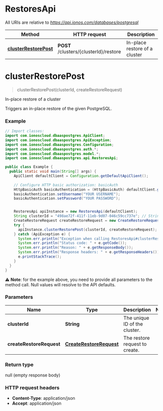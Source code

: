 # RestoresApi

All URIs are relative to *https://api.ionos.com/databases/postgresql*

| Method | HTTP request | Description |
| ------------- | ------------- | ------------- |
| [**clusterRestorePost**](RestoresApi.md#clusterrestorepost) | **POST** /clusters/{clusterId}/restore | In-place restore of a cluster |


<a name="clusterRestorePost"></a>
# **clusterRestorePost**
> clusterRestorePost(clusterId, createRestoreRequest)

In-place restore of a cluster

Triggers an in-place restore of the given PostgreSQL.

### Example
```java
// Import classes:
import com.ionoscloud.dbaaspostgres.ApiClient;
import com.ionoscloud.dbaaspostgres.ApiException;
import com.ionoscloud.dbaaspostgres.Configuration;
import com.ionoscloud.dbaaspostgres.auth.*;
import com.ionoscloud.dbaaspostgres.model.*;
import com.ionoscloud.dbaaspostgres.api.RestoresApi;

public class Example {
  public static void main(String[] args) {
    ApiClient defaultClient = Configuration.getDefaultApiClient();
    
    // Configure HTTP basic authorization: basicAuth
    HttpBasicAuth basicAuthentication = (HttpBasicAuth) defaultClient.getAuthentication("basicAuth");
    basicAuthentication.setUsername("YOUR USERNAME");
    basicAuthentication.setPassword("YOUR PASSWORD");


    RestoresApi apiInstance = new RestoresApi(defaultClient);
    String clusterId = "498ae72f-411f-11eb-9d07-046c59cc737e"; // String | The unique ID of the cluster.
    CreateRestoreRequest createRestoreRequest = new CreateRestoreRequest(); // CreateRestoreRequest | The restore request to create.
    try {
      apiInstance.clusterRestorePost(clusterId, createRestoreRequest);
    } catch (ApiException e) {
      System.err.println("Exception when calling RestoresApi#clusterRestorePost");
      System.err.println("Status code: " + e.getCode());
      System.err.println("Reason: " + e.getResponseBody());
      System.err.println("Response headers: " + e.getResponseHeaders());
      e.printStackTrace();
    }
  }
}
```
⚠️ **Note**: for the example above, you need to provide all parameters to the method call. Null values will resolve to the API defaults.

### Parameters

| Name | Type | Description  | Notes |
| ------------- | ------------- | ------------- | ------------- |
| **clusterId** | **String**| The unique ID of the cluster. |
| **createRestoreRequest** |  [**CreateRestoreRequest**](../models/CreateRestoreRequest.md)| The restore request to create. |

### Return type

null (empty response body)

### HTTP request headers

 - **Content-Type**: application/json
 - **Accept**: application/json

